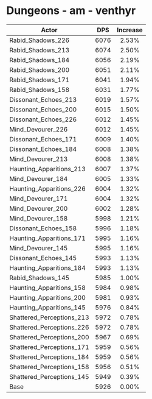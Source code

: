 # Dungeons - am - venthyr
| Actor | DPS | Increase |
|---|:---:|:---:|
|Rabid_Shadows_226|6076|2.53%|
|Rabid_Shadows_213|6074|2.50%|
|Rabid_Shadows_184|6056|2.19%|
|Rabid_Shadows_200|6051|2.11%|
|Rabid_Shadows_171|6041|1.94%|
|Rabid_Shadows_158|6031|1.77%|
|Dissonant_Echoes_213|6019|1.57%|
|Dissonant_Echoes_200|6015|1.50%|
|Dissonant_Echoes_226|6012|1.45%|
|Mind_Devourer_226|6012|1.45%|
|Dissonant_Echoes_171|6009|1.40%|
|Dissonant_Echoes_184|6008|1.38%|
|Mind_Devourer_213|6008|1.38%|
|Haunting_Apparitions_213|6007|1.37%|
|Mind_Devourer_184|6005|1.33%|
|Haunting_Apparitions_226|6004|1.32%|
|Mind_Devourer_171|6004|1.32%|
|Mind_Devourer_200|6002|1.28%|
|Mind_Devourer_158|5998|1.21%|
|Dissonant_Echoes_158|5996|1.18%|
|Haunting_Apparitions_171|5995|1.16%|
|Mind_Devourer_145|5995|1.16%|
|Dissonant_Echoes_145|5993|1.13%|
|Haunting_Apparitions_184|5993|1.13%|
|Rabid_Shadows_145|5985|1.00%|
|Haunting_Apparitions_158|5984|0.98%|
|Haunting_Apparitions_200|5981|0.93%|
|Haunting_Apparitions_145|5976|0.84%|
|Shattered_Perceptions_213|5972|0.78%|
|Shattered_Perceptions_226|5972|0.78%|
|Shattered_Perceptions_200|5967|0.69%|
|Shattered_Perceptions_171|5959|0.56%|
|Shattered_Perceptions_184|5959|0.56%|
|Shattered_Perceptions_158|5956|0.51%|
|Shattered_Perceptions_145|5949|0.39%|
|Base|5926|0.00%|
